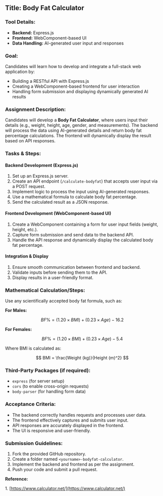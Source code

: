 ## **Title: Body Fat Calculator**

### **Tool Details:**

- **Backend:** Express.js
- **Frontend:** WebComponent-based UI
- **Data Handling:** AI-generated user input and responses

### **Goal:**

Candidates will learn how to develop and integrate a full-stack web application by:

- Building a RESTful API with Express.js
- Creating a WebComponent-based frontend for user interaction
- Handling form submission and displaying dynamically generated AI results

### **Assignment Description:**

Candidates will develop a **Body Fat Calculator**, where users input their details (e.g., weight, height, age, gender, and measurements). The backend will process the data using AI-generated details and return body fat percentage calculations. The frontend will dynamically display the result based on API responses.

### **Tasks & Steps:**

#### **Backend Development (Express.js)**

1. Set up an Express.js server.
2. Create an API endpoint (`/calculate-bodyfat`) that accepts user input via a POST request.
3. Implement logic to process the input using AI-generated responses.
4. Use a mathematical formula to calculate body fat percentage.
5. Send the calculated result as a JSON response.

#### **Frontend Development (WebComponent-based UI)**

1. Create a WebComponent containing a form for user input fields (weight, height, etc.).
2. Capture form submission and send data to the backend API.
3. Handle the API response and dynamically display the calculated body fat percentage.

#### **Integration & Display**

1. Ensure smooth communication between frontend and backend.
2. Validate inputs before sending them to the API.
3. Display results in a user-friendly format.

### **Mathematical Calculation/Steps:**

Use any scientifically accepted body fat formula, such as:

**For Males:**

$$
BF\% = (1.20 \times BMI) + (0.23 \times Age) - 16.2
$$

**For Females:**

$$
BF\% = (1.20 \times BMI) + (0.23 \times Age) - 5.4
$$

Where BMI is calculated as:

$$
BMI = \frac{Weight (kg)}{Height (m)^2}
$$

### **Third-Party Packages (if required):**

- `express` (for server setup)
- `cors` (to enable cross-origin requests)
- `body-parser` (for handling form data)

### **Acceptance Criteria:**

- The backend correctly handles requests and processes user data.
- The frontend effectively captures and submits user input.
- API responses are accurately displayed in the frontend.
- The UI is responsive and user-friendly.

### **Submission Guidelines:**

1. Fork the provided GitHub repository.
2. Create a folder named `<yourname>-bodyfat-calculator`.
3. Implement the backend and frontend as per the assignment.
4. Push your code and submit a pull request.

**Reference:**

1\.	[https://www.calculator.net/](https://www.calculator.net/)

